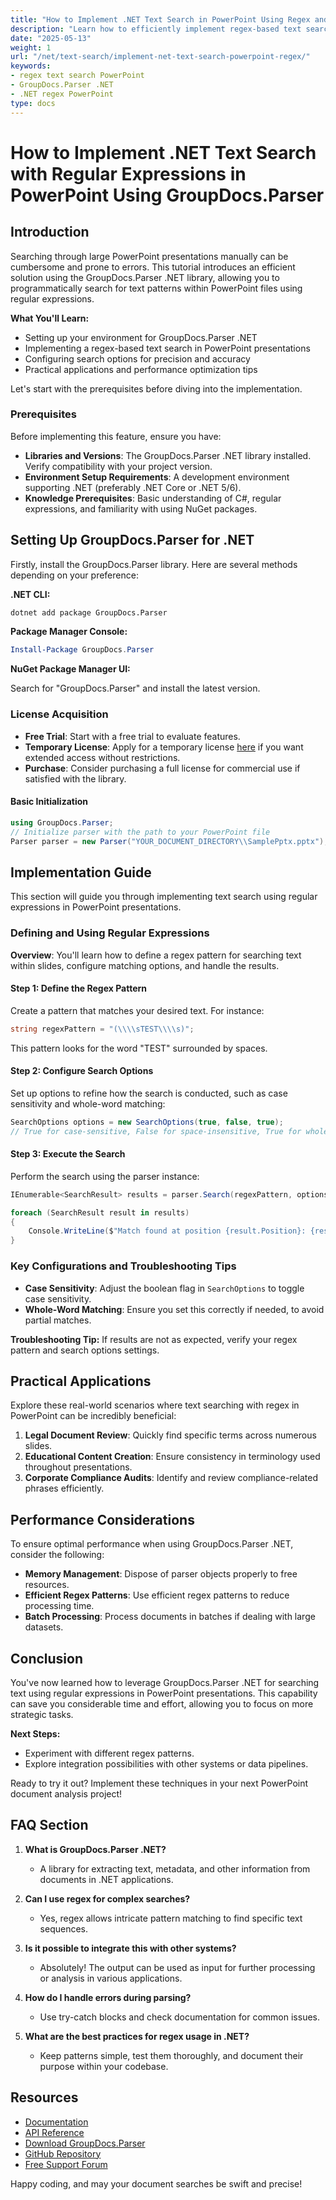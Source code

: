 ```yaml
---
title: "How to Implement .NET Text Search in PowerPoint Using Regex and GroupDocs.Parser"
description: "Learn how to efficiently implement regex-based text search in PowerPoint presentations using GroupDocs.Parser for .NET. Enhance your document analysis capabilities."
date: "2025-05-13"
weight: 1
url: "/net/text-search/implement-net-text-search-powerpoint-regex/"
keywords:
- regex text search PowerPoint
- GroupDocs.Parser .NET
- .NET regex PowerPoint
type: docs
---
```

# How to Implement .NET Text Search with Regular Expressions in PowerPoint Using GroupDocs.Parser

## Introduction

Searching through large PowerPoint presentations manually can be cumbersome and prone to errors. This tutorial introduces an efficient solution using the GroupDocs.Parser .NET library, allowing you to programmatically search for text patterns within PowerPoint files using regular expressions.

**What You'll Learn:**

- Setting up your environment for GroupDocs.Parser .NET
- Implementing a regex-based text search in PowerPoint presentations
- Configuring search options for precision and accuracy
- Practical applications and performance optimization tips

Let's start with the prerequisites before diving into the implementation.

### Prerequisites

Before implementing this feature, ensure you have:

- **Libraries and Versions**: The GroupDocs.Parser .NET library installed. Verify compatibility with your project version.
- **Environment Setup Requirements**: A development environment supporting .NET (preferably .NET Core or .NET 5/6).
- **Knowledge Prerequisites**: Basic understanding of C#, regular expressions, and familiarity with using NuGet packages.

## Setting Up GroupDocs.Parser for .NET

Firstly, install the GroupDocs.Parser library. Here are several methods depending on your preference:

**.NET CLI:**

```bash
dotnet add package GroupDocs.Parser
```

**Package Manager Console:**

```powershell
Install-Package GroupDocs.Parser
```

**NuGet Package Manager UI:**

Search for "GroupDocs.Parser" and install the latest version.

### License Acquisition

- **Free Trial**: Start with a free trial to evaluate features.
- **Temporary License**: Apply for a temporary license [here](https://purchase.groupdocs.com/temporary-license/) if you want extended access without restrictions.
- **Purchase**: Consider purchasing a full license for commercial use if satisfied with the library.

#### Basic Initialization

```csharp
using GroupDocs.Parser;
// Initialize parser with the path to your PowerPoint file
Parser parser = new Parser("YOUR_DOCUMENT_DIRECTORY\\SamplePptx.pptx");
```

## Implementation Guide

This section will guide you through implementing text search using regular expressions in PowerPoint presentations.

### Defining and Using Regular Expressions

**Overview**: You'll learn how to define a regex pattern for searching text within slides, configure matching options, and handle the results.

#### Step 1: Define the Regex Pattern

Create a pattern that matches your desired text. For instance:

```csharp
string regexPattern = "(\\\\sTEST\\\\s)";
```

This pattern looks for the word "TEST" surrounded by spaces.

#### Step 2: Configure Search Options

Set up options to refine how the search is conducted, such as case sensitivity and whole-word matching:

```csharp
SearchOptions options = new SearchOptions(true, false, true);
// True for case-sensitive, False for space-insensitive, True for whole-word match
```

#### Step 3: Execute the Search

Perform the search using the parser instance:

```csharp
IEnumerable<SearchResult> results = parser.Search(regexPattern, options);

foreach (SearchResult result in results)
{
    Console.WriteLine($"Match found at position {result.Position}: {result.Text}");
}
```

### Key Configurations and Troubleshooting Tips

- **Case Sensitivity**: Adjust the boolean flag in `SearchOptions` to toggle case sensitivity.
- **Whole-Word Matching**: Ensure you set this correctly if needed, to avoid partial matches.

**Troubleshooting Tip:** If results are not as expected, verify your regex pattern and search options settings.

## Practical Applications

Explore these real-world scenarios where text searching with regex in PowerPoint can be incredibly beneficial:

1. **Legal Document Review**: Quickly find specific terms across numerous slides.
2. **Educational Content Creation**: Ensure consistency in terminology used throughout presentations.
3. **Corporate Compliance Audits**: Identify and review compliance-related phrases efficiently.

## Performance Considerations

To ensure optimal performance when using GroupDocs.Parser .NET, consider the following:

- **Memory Management**: Dispose of parser objects properly to free resources.
- **Efficient Regex Patterns**: Use efficient regex patterns to reduce processing time.
- **Batch Processing**: Process documents in batches if dealing with large datasets.

## Conclusion

You've now learned how to leverage GroupDocs.Parser .NET for searching text using regular expressions in PowerPoint presentations. This capability can save you considerable time and effort, allowing you to focus on more strategic tasks.

**Next Steps:**

- Experiment with different regex patterns.
- Explore integration possibilities with other systems or data pipelines.

Ready to try it out? Implement these techniques in your next PowerPoint document analysis project!

## FAQ Section

1. **What is GroupDocs.Parser .NET?**
   - A library for extracting text, metadata, and other information from documents in .NET applications.

2. **Can I use regex for complex searches?**
   - Yes, regex allows intricate pattern matching to find specific text sequences.

3. **Is it possible to integrate this with other systems?**
   - Absolutely! The output can be used as input for further processing or analysis in various applications.

4. **How do I handle errors during parsing?**
   - Use try-catch blocks and check documentation for common issues.

5. **What are the best practices for regex usage in .NET?**
   - Keep patterns simple, test them thoroughly, and document their purpose within your codebase.

## Resources

- [Documentation](https://docs.groupdocs.com/parser/net/)
- [API Reference](https://reference.groupdocs.com/parser/net)
- [Download GroupDocs.Parser](https://releases.groupdocs.com/parser/net/)
- [GitHub Repository](https://github.com/groupdocs-parser/GroupDocs.Parser-for-.NET)
- [Free Support Forum](https://forum.groupdocs.com/c/parser/10)

Happy coding, and may your document searches be swift and precise!


